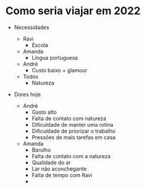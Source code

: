 # Como seria viajar em 2022

- Necessidades
	- Ravi
		- Escola
	- Amanda
		- Língua portuguesa
	- André
		- Custo baixo + glamour
	- Todos
		- Natureza


- Dores hoje
	- André
		- Gasto alto
		- Falta de contato com natureza
		- Dificuldade de manter uma rotina
		- Dificuldade de priorizar o trabalho
		- Pressões de mais tarefas em casa
	- Amanda
		- Barulho
		- Falta de contato com a natureza
		- Qualidade do ar
		- Lar não aconchegante
		- Falta de tempo com Ravi
		- 